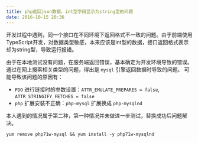 ```yaml
---
title: php返回json数据，int型字段显示为string型的问题
date: 2016-10-15 20:36
---
```


开发过程中遇到，同一个接口在不同环境下返回格式不一致的问题。由于前端使用TypeScript开发，对数据类型敏感，本来应该是int型的数据，接口返回格式表示却为string型，导致运行报错。

由于在本地测试没有问题，在服务端返回错误，基本确定为开发环境导致的错误。通过在网上搜索相关类型的问题，得出是 `mysql` 引擎返回数据时导致的问题。
可能导致该问题的原因有：
- `PDO` 进行链接时的参数设置：`ATTR_EMULATE_PREPARES = false`, `ATTR_STRINGIFY_FETCHES = false`
- `php` 扩展安装不正确：`php-mysql` 扩展换成 `php-mysqlnd`

本人遇到的情况属于第二种，第一种情况并未做进一步测试，替换成功后问题解决。
```
yum remove php71w-mysql && yum install -y php71w-mysqlnd
```